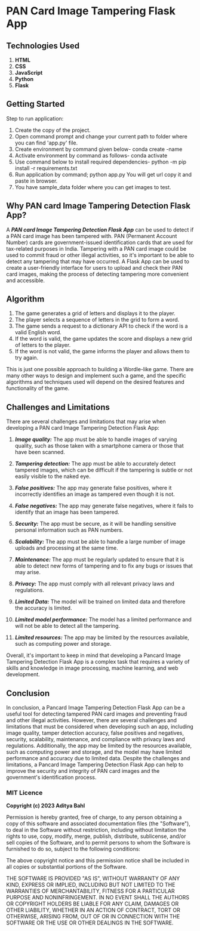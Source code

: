 # PAN Card Image Tampering Flask App

## Technologies Used

1. **HTML**
2. **CSS**
3. **JavaScript**
4. **Python**
5. **Flask**

## Getting Started

Step to run application:

1. Create the copy of the project.
2. Open command prompt and change your current path
   to folder where you can find 'app.py' file.
3. Create environment by command given below-
   conda create -name <environment name>
4. Activate environment by command as follows-
   conda activate <environment name>
5. Use command below to install required dependencies-
   python -m pip install -r requirements.txt
6. Run application by command;
   python app.py
   You will get url copy it and paste in browser.
7. You have sample_data folder where you can get images to test.

## Why PAN card Image Tampering Detection Flask App?

A **_PAN card Image Tampering Detection Flask App_** can be used to detect if a PAN card image has been tampered with. PAN (Permanent Account Number) cards are government-issued identification cards that are used for tax-related purposes in India. Tampering with a PAN card image could be used to commit fraud or other illegal activities, so it's important to be able to detect any tampering that may have occurred. A Flask App can be used to create a user-friendly interface for users to upload and check their PAN card images, making the process of detecting tampering more convenient and accessible.

## Algorithm

1. The game generates a grid of letters and displays it to the player.
2. The player selects a sequence of letters in the grid to form a word.
3. The game sends a request to a dictionary API to check if the word is a valid English word.
4. If the word is valid, the game updates the score and displays a new grid of letters to the player.
5. If the word is not valid, the game informs the player and allows them to try again.

This is just one possible approach to building a Wordle-like game. There are many other ways to design and implement such a game, and the specific algorithms and techniques used will depend on the desired features and functionality of the game.

##

## Challenges and Limitations

There are several challenges and limitations that may arise when developing a PAN card Image Tampering Detection Flask App:

1. **_Image quality:_** The app must be able to handle images of varying quality, such as those taken with a smartphone camera or those that have been scanned.

2. **_Tampering detection:_** The app must be able to accurately detect tampered images, which can be difficult if the tampering is subtle or not easily visible to the naked eye.

3. **_False positives:_** The app may generate false positives, where it incorrectly identifies an image as tampered even though it is not.

4. **_False negatives:_** The app may generate false negatives, where it fails to identify that an image has been tampered.

5. **_Security:_** The app must be secure, as it will be handling sensitive personal information such as PAN numbers.

6. **_Scalability:_** The app must be able to handle a large number of image uploads and processing at the same time.

7. **_Maintenance:_** The app must be regularly updated to ensure that it is able to detect new forms of tampering and to fix any bugs or issues that may arise.

8. **_Privacy:_** The app must comply with all relevant privacy laws and regulations.

9. **_Limited Data:_** The model will be trained on limited data and therefore the accuracy is limited.

10. **_Limited model performance:_** The model has a limited performance and will not be able to detect all the tampering.

11. **_Limited resources:_** The app may be limited by the resources available, such as computing power and storage.

Overall, it's important to keep in mind that developing a Pancard Image Tampering Detection Flask App is a complex task that requires a variety of skills and knowledge in image processing, machine learning, and web development.

## Conclusion

In conclusion, a Pancard Image Tampering Detection Flask App can be a useful tool for detecting tampered PAN card images and preventing fraud and other illegal activities. However, there are several challenges and limitations that must be considered when developing such an app, including image quality, tamper detection accuracy, false positives and negatives, security, scalability, maintenance, and compliance with privacy laws and regulations. Additionally, the app may be limited by the resources available, such as computing power and storage, and the model may have limited performance and accuracy due to limited data. Despite the challenges and limitations, a Pancard Image Tampering Detection Flask App can help to improve the security and integrity of PAN card images and the government's identification process.

### MIT Licence

**Copyright (c) 2023 Aditya Bahl**

Permission is hereby granted, free of charge, to any person obtaining a copy of this software and associated documentation files (the "Software"), to deal in the Software without restriction, including without limitation the rights to use, copy, modify, merge, publish, distribute, sublicense, and/or sell copies of the Software, and to permit persons to whom the Software is furnished to do so, subject to the following conditions:

The above copyright notice and this permission notice shall be included in all copies or substantial portions of the Software.

THE SOFTWARE IS PROVIDED "AS IS", WITHOUT WARRANTY OF ANY KIND, EXPRESS OR IMPLIED, INCLUDING BUT NOT LIMITED TO THE WARRANTIES OF MERCHANTABILITY, FITNESS FOR A PARTICULAR PURPOSE AND NONINFRINGEMENT. IN NO EVENT SHALL THE AUTHORS OR COPYRIGHT HOLDERS BE LIABLE FOR ANY CLAIM, DAMAGES OR OTHER LIABILITY, WHETHER IN AN ACTION OF CONTRACT, TORT OR OTHERWISE, ARISING FROM, OUT OF OR IN CONNECTION WITH THE SOFTWARE OR THE USE OR OTHER DEALINGS IN THE SOFTWARE.
